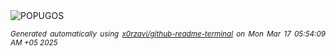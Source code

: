 <div align="justify">
<picture>
    <source media="(prefers-color-scheme: dark)" srcset="https://i.ibb.co/ybC4Hx3/output-gif.gif">
    <source media="(prefers-color-scheme: light)" srcset="https://i.ibb.co/ybC4Hx3/output-gif.gif">
    <img alt="POPUGOS" src="https://i.ibb.co/ybC4Hx3/output-gif.gif">
</picture>

<sub><i>Generated automatically using [x0rzavi/github-readme-terminal](https://github.com/x0rzavi/github-readme-terminal) on Mon Mar 17 05:54:09 AM +05 2025</i></sub>
</div>